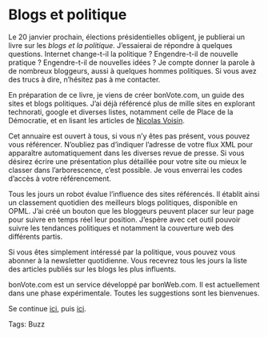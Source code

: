 # Blogs et politique

Le 20 janvier prochain, élections présidentielles obligent, je publierai un livre sur les *blogs et la politique*. J’essaierai de répondre à quelques questions. Internet change-t-il la politique ? Engendre-t-il de nouvelle pratique ? Engendre-t-il de nouvelles idées ? Je compte donner la parole à de nombreux bloggeurs, aussi à quelques hommes politiques. Si vous avez des trucs à dire, n’hésitez pas à me contacter.

En préparation de ce livre, je viens de créer bonVote.com, un guide des sites et blogs politiques. J’ai déjà référencé plus de mille sites en explorant technorati, google et diverses listes, notamment celle de Place de la Démocratie, et en lisant les articles de [Nicolas Voisin](http://www.nuesblog.com/).

Cet annuaire est ouvert à tous, si vous n’y êtes pas présent, vous pouvez vous référencer. N’oubliez pas d’indiquer l’adresse de votre flux XML pour apparaître automatiquement dans les diverses revue de presse. Si vous désirez écrire une présentation plus détaillée pour votre site ou mieux le classer dans l’arborescence, c’est possible. Je vous enverrai les codes d’accès à votre référencement.

Tous les jours un robot évalue l’influence des sites référencés. Il établit ainsi un classement quotidien des meilleurs blogs politiques, disponible en OPML. J’ai créé un bouton que les bloggeurs peuvent placer sur leur page pour suivre en temps réel leur position. J’espère avec cet outil pouvoir suivre les tendances politiques et notamment la couverture web des différents partis.

Si vous êtes simplement intéressé par la politique, vous pouvez vous abonner à la newsletter quotidienne. Vous recevrez tous les jours la liste des articles publiés sur les blogs les plus influents.

bonVote.com est un service développé par bonWeb.com. Il est actuellement dans une phase expérimentale. Toutes les suggestions sont les bienvenues.

Se continue [ici](http://blog.tcrouzet.com/2006/07/25/blogs-et-politiques-bis/), puis [ici](http://blog.tcrouzet.com/2006/07/25/blogs-et-politiques-ter/).

Tags: Buzz